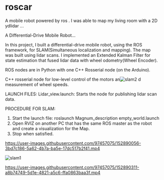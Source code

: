 # roscar
A mobile robot powered by ros .
I was able to  map my living room with a 2D ydlidar ...

A Differential-Drive Mobile Robot...

In this project, I built a differential-drive mobile robot, using the ROS framework, for SLAM(Simultaneous localization and mapping). The map was built using lidar scans. I implemented an Extended Kalman Filter for state estimation that fused lidar data with wheel odometry(Wheel Encoder).

ROS nodes are in Python with one C++ Rosserial node (on the Arduino).


C++ rosserial node for low-level control of the motors an![slam2](https://user-images.githubusercontent.com/97457075/160631298-def3c188-043f-4252-97ed-8e5232396b9c.jpg)
d measurement of wheel speeds.

LAUNCH FILES:
 Lidar_view.launch: Starts the node for publishing lidar scan data.
 
PROCEDURE FOR SLAM:
 
   1. Start the launch file: roslaunch Magnum_description empty_world.launch
   2. Open RVIZ on another PC that has the same ROS master as the robot and create a visualization for the Map.
   3. Stop when satisfied.


https://user-images.githubusercontent.com/97457075/152890056-3bd7c186-5a62-4b7a-ba5e-17dc517b2f41.mp4

![slam1](https://user-images.githubusercontent.com/97457075/160631633-773af76f-3113-43fc-af1f-a765786b05ea.jpg)





https://user-images.githubusercontent.com/97457075/152890311-a8b74749-5d1e-4821-a5c6-ffa0863baa3f.mp4

